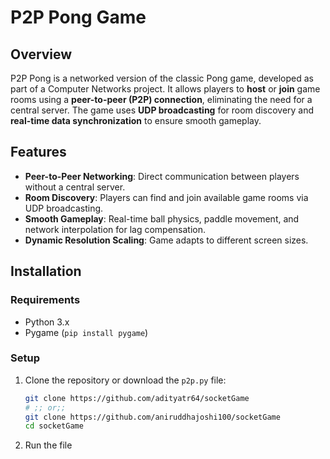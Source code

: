 # P2P Pong Game

## Overview

P2P Pong is a networked version of the classic Pong game, developed as part of a Computer Networks project. It allows players to **host** or **join** game rooms using a **peer-to-peer (P2P) connection**, eliminating the need for a central server. The game uses **UDP broadcasting** for room discovery and **real-time data synchronization** to ensure smooth gameplay.

## Features

- **Peer-to-Peer Networking**: Direct communication between players without a central server.
- **Room Discovery**: Players can find and join available game rooms via UDP broadcasting.
- **Smooth Gameplay**: Real-time ball physics, paddle movement, and network interpolation for lag compensation.
- **Dynamic Resolution Scaling**: Game adapts to different screen sizes.

## Installation

### **Requirements**

- Python 3.x
- Pygame (`pip install pygame`)

### **Setup**

1. Clone the repository or download the `p2p.py` file:

   ```sh
   git clone https://github.com/adityatr64/socketGame
   # ;; or;;
   git clone https://github.com/aniruddhajoshi100/socketGame
   cd socketGame
   ```

2. Run the file
